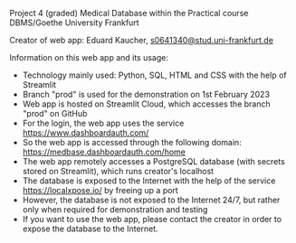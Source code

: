 Project 4 (graded) Medical Database within the Practical course DBMS/Goethe University Frankfurt 

Creator of web app: Eduard Kaucher, s0641340@stud.uni-frankfurt.de

Information on this web app and its usage:
- Technology mainly used: Python, SQL, HTML and CSS with the help of Streamlit
- Branch "prod" is used for the demonstration on 1st February 2023
- Web app is hosted on Streamlit Cloud, which accesses the branch "prod" on GitHub
- For the login, the web app uses the service https://www.dashboardauth.com/
- So the web app is accessed through the following domain: https://medbase.dashboardauth.com/home
- The web app remotely accesses a PostgreSQL database (with secrets stored on Streamlit), which runs creator's localhost
- The database is exposed to the Internet with the help of the service https://localxpose.io/ by freeing up a port
- However, the database is not exposed to the Internet 24/7, but rather only when required for demonstration and testing
- If you want to use the web app, please contact the creator in order to expose the database to the Internet.
